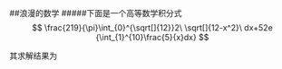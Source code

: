 <!--
 * @Author: KasperFan && fanwlx@foxmail.com
 * @Date: 2022-12-27 07:51:09
 * @LastEditTime: 2023-03-18 03:44:13
 * @FilePath: /.code/Markdown笔记/笔记.md
 * @Description: This file is created for learning Code.
 * Copyright (c) 2023 by KasperFan in WFU, All Rights Reserved. 
-->
##浪漫的数学
#####下面是一个高等数学积分式
$$
    \frac{219}{\pi}\int_{0}^{\sqrt[]{12}}2\ \sqrt[]{12-x^2}\ dx+52e {\int_{1}^{10}\frac{5}{x}dx}
$$

其求解结果为

